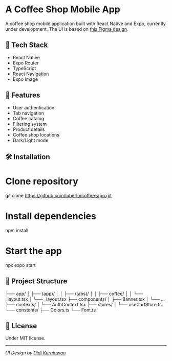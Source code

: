 # A Coffee Shop Mobile App

A coffee shop mobile application built with React Native and Expo, currently under development. The UI is based on [this Figma design](https://www.figma.com/community/file/1116708627748807811/coffee-shop-mobile-app-design).

## 🚀 Tech Stack

- React Native
- Expo Router
- TypeScript
- React Navigation
- Expo Image

## 📱 Features

- User authentication
- Tab navigation
- Coffee catalog
- Filtering system
- Product details
- Coffee shop locations
- Dark/Light mode

## 🛠 Installation

# Clone repository
git clone https://github.com/luberlu/coffee-app.git

# Install dependencies
npm install

# Start the app
npx expo start

## 📝 Project Structure

├── app/
│   ├── (app)/
│   │   ├── (tabs)/
│   │   ├── coffee/
│   │   └── _layout.tsx
│   └── _layout.tsx
├── components/
│   ├── Banner.tsx
│   └── ...
├── contexts/
│   └── AuthContext.tsx
├── stores/
│   └── useCartStore.ts
└── constants/
    ├── Colors.ts
    └── Font.ts

## 📄 License

Under MIT license.

---
*UI Design by [Didi Kurniawan](https://www.figma.com/community/file/1116708627748807811/coffee-shop-mobile-app-design)*
